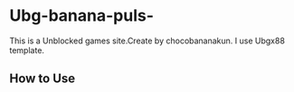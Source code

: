 # **Ubg-banana-puls-**
This is a Unblocked games site.Create by chocobananakun.
I use Ubgx88 template.
## How to Use
